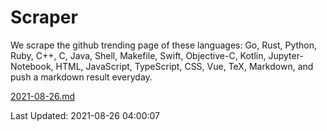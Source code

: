 # Scraper

We scrape the github trending page of these languages: Go, Rust, Python, Ruby, C++, C, Java, Shell, Makefile, Swift, Objective-C, Kotlin, Jupyter-Notebook, HTML, JavaScript, TypeScript, CSS, Vue, TeX, Markdown, and push a markdown result everyday.

[2021-08-26.md](https://github.com/yangwenmai/github-trending-backup/blob/master/2021-08-26.md)

Last Updated: 2021-08-26 04:00:07
